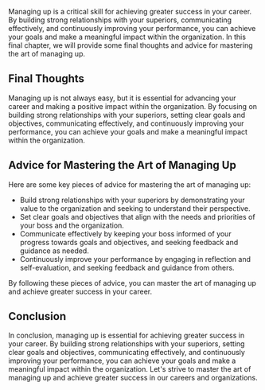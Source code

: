 
Managing up is a critical skill for achieving greater success in your career. By building strong relationships with your superiors, communicating effectively, and continuously improving your performance, you can achieve your goals and make a meaningful impact within the organization. In this final chapter, we will provide some final thoughts and advice for mastering the art of managing up.

Final Thoughts
--------------

Managing up is not always easy, but it is essential for advancing your career and making a positive impact within the organization. By focusing on building strong relationships with your superiors, setting clear goals and objectives, communicating effectively, and continuously improving your performance, you can achieve your goals and make a meaningful impact within the organization.

Advice for Mastering the Art of Managing Up
-------------------------------------------

Here are some key pieces of advice for mastering the art of managing up:

* Build strong relationships with your superiors by demonstrating your value to the organization and seeking to understand their perspective.
* Set clear goals and objectives that align with the needs and priorities of your boss and the organization.
* Communicate effectively by keeping your boss informed of your progress towards goals and objectives, and seeking feedback and guidance as needed.
* Continuously improve your performance by engaging in reflection and self-evaluation, and seeking feedback and guidance from others.

By following these pieces of advice, you can master the art of managing up and achieve greater success in your career.

Conclusion
----------

In conclusion, managing up is essential for achieving greater success in your career. By building strong relationships with your superiors, setting clear goals and objectives, communicating effectively, and continuously improving your performance, you can achieve your goals and make a meaningful impact within the organization. Let's strive to master the art of managing up and achieve greater success in our careers and organizations.
